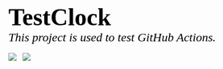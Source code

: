 <p>
<font face="verdana" size="7" color="black"><b>TestClock</b></font><br/>
<font face="verdana" size="5" color="black"><i>This project is used to test GitHub Actions.</i></font><br/><br/>
<img src="https://github.com/BrightRan/TestClock/workflows/CI Workflow/badge.svg"/>
&nbsp;&nbsp;<img src="https://github.com/BrightRan/TestClock/workflows/Labels Workflow/badge.svg"/>
</p>
